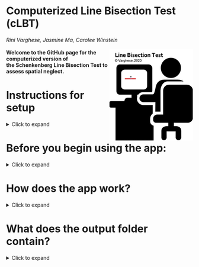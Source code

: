 # Computerized Line Bisection Test (cLBT)
*Rini Varghese, Jasmine Ma, Carolee Winstein*<br><br>
<img src="images/lbt_img.png" align="right">
**Welcome to the GitHub page for the computerized version of <br> the Schenkenberg Line Bisection Test to assess spatial neglect.** 

# Instructions for setup
<details>
  <summary>Click to expand</summary>
	
## Step 1: Download MATLAB Runtime 
- The MATLAB Runtime is a standalone set of shared libraries that enables the execution of compiled MATLAB applications or components. <br>
- Note, however, that the Runtime file is quite large (1.5-1.7GB).<br>
- **Right-Click on this link and open in a new tab:** https://www.mathworks.com/products/compiler/matlab-runtime.html <br>
- As shown below, open the *R2019a (9.6)* version suited to your platform (Mac, Windows, or Linux)<br>
	<img src="images/mcr_version_img.png" width = "700">

## Step 2: Install the MATLAB Runtime
- Double-Click on the downloaded MATLAB Runtime file from your *Downloads* folder. 
	<img src="images/install_mcr.png" width = "500">
- Follow steps for installation.

## Step 3: Download the cLBT.zip file
- **Right-Click on this link and open in a new tab:** [Line Bisection Test App](https://github.com/rinivarg/cLBT/blob/master/acquisition/cLBT.zip) <br>
	<img src="images/dwld_zip.png" width = "700">
- Note that some computers are set up to automatically unzip the downloaded file. If so, proceed to the next step. Otherwise, unzip the file.

## Step 4: The app is ready for use. 
- The thumbnail for the app looks like this: <br>
	<img src="images/app_tn.png" width = "70"> <br>
- Open and follow instructions!
****
</details> 

# Before you begin using the app:
<details>
  <summary>Click to expand</summary>
****
</details> 

# How does the app work?
<details>
  <summary>Click to expand</summary>
	
1) Open the app. 
2) Note that sometimes the app takes a few seconds to open up. Please be patient.
3) You should see a *Welcome* message.
4) After you click **OK**, you will be asked if you are willing to share your data with us:<br>
		<img src="images/consent_q.png" width = "400">
5) Once you have entered your choice, dialog box asking for 3 inputs:<br>
		<img src="images/data_name.png" width = "200"><br>
		a. **Enter an appropriate ID.**
			Remember this ID will be the Participant ID in your data output file. <br>
		b. **Enter Gender.**
			Advisable to use a single letter: M (Male), F (Female), or N (Not disclosed)<br>
		c. **Enter Number of Trials.**
			You can use any whole number starting from 1. 
			It is advisable to use at least 10 trials, but you can use more.
6) Click **OK**
7) Next, you will see the instructions for the task:<br>
		<img src="images/instr.png" width = "500">
8) Next, you will see the first trial for the line bisection. Wait to see the cross-hairs (see below) before you mark the midpoint of the horizontal line. Note that the horizontal line will appear in different quadrants of the screen.<br>
		<img src="images/crosshair.png" width = "400">
9) Draw a short vertical line to indicate your response (see below):<br>
		<img src="images/mrkd_trial.png" width = "400">
10) After you have completed all the trials, you will see a summary figure (see below) and a *Thank you* message.<br>
		<img src="images/summ_fig.png" width = "300">
11) Your output data folder is saved on your Desktop with the following name: **[LBT_yourID_yourGender]**<br>
12) The app will close when you close these windows.
****
</details> 

# What does the output folder contain?
<details>
  <summary>Click to expand</summary>
****
</details> 

